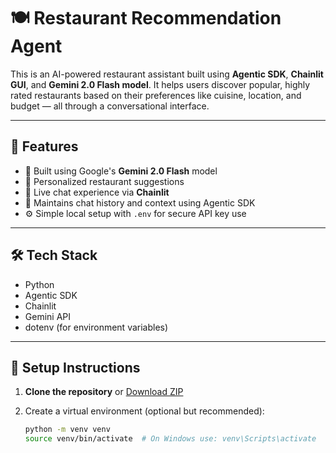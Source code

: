 # 🍽️ Restaurant Recommendation Agent

This is an AI-powered restaurant assistant built using **Agentic SDK**, **Chainlit GUI**, and **Gemini 2.0 Flash model**. It helps users discover popular, highly rated restaurants based on their preferences like cuisine, location, and budget — all through a conversational interface.

---

## 🚀 Features

- 🤖 Built using Google's **Gemini 2.0 Flash** model
- 🎯 Personalized restaurant suggestions
- 💬 Live chat experience via **Chainlit**
- 🧠 Maintains chat history and context using Agentic SDK
- ⚙️ Simple local setup with `.env` for secure API key use

---

## 🛠️ Tech Stack

- Python
- Agentic SDK
- Chainlit
- Gemini API
- dotenv (for environment variables)

---

## 🔧 Setup Instructions

1. **Clone the repository** or [Download ZIP](https://github.com/YOUR_USERNAME/restaurant-agent)
2. Create a virtual environment (optional but recommended):

   ```bash
   python -m venv venv
   source venv/bin/activate  # On Windows use: venv\Scripts\activate
